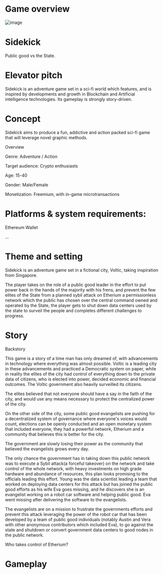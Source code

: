 # Game overview

![image](https://github.com/EngrGord/SideKick/blob/main/assets/futuristic-city-landscape-vector-27449986.jpg)


# Sidekick

Public good vs the State.

# Elevator pitch

Sidekick is an adventure game set in a sci-fi world which features, and is inspired by developments and growth in Blockchain and Artificial intelligence technologies. Its gameplay is strongly story-driven.

# Concept
Sidekick aims to produce a fun, addictive and action packed sci-fi game that will leverage novel graphic methods.

Overview

Genre: Adventure / Action

Target audience: Crypto enthusiasts

Age: 15-40

Gender: Male/Female

Monetization: Freemium, with in-game microtransactions

# Platforms & system requirements:  

Ethereum Wallet

...

# Theme and setting

Sidekick is an adventure game set in a fictional city, Voltic, taking inspiration from Singapore. 

The player takes on the role of a public good leader in the effort to put power back in the hands of  the majority with his frens, and prevent the few elites of the State from a planned sybil attack on Etherium a permissionless network which the public has chosen over the central command owned and operated by the State, the player gets to shut down data centers used by the state to surveil the people and completes different challenges to progress.


# Story
Backstory


This game is a story of a time man has only dreamed of, with advancements in technology where everything was almost possible. Voltic is a leading city in these advancements and practiced a Democratic system on paper, while in reality the elites of the city had control of everything down to the private data of citizens, who is elected into power, decided economic and financial outcomes. The Voltic government also heavily surveilled its citizens.

The elites believed that not everyone should have a say in the faith of the city, and would use any means necessary to protect the centralized power of the city.

 On the other side of the city, some public good evangelists are pushing for a decentralized system of governance where everyone's voices would count, elections can be openly conducted and an open monetary system that included everyone, they had a powerful network, Etherium and a community that believes this is better for the city.

The government are slowly losing their power as the community that believed the evangelists grows every day.

The only chance the government has in taking down this public network was to execute a Sybil attack(a forceful takeover) on the network and take control of the whole network,  with heavy investments on high grade hardware and abundance of resources, this plan looks promising to the officials leading this effort. 
Young was the data scientist leading a team that worked on deploying data centers for this attack but has joined the public good efforts as his wife Eva goes missing, and he discovers she is an evangelist working on a robot car software and helping public good. Eva went missing after delivering the software to the evangelists.

The evangelists are on a mission to frustrate the governments efforts and prevent this attack leveraging the power of the robot car that has been developed by a team of public good individuals (notably Austin and Vera with other anonymous contributors which included Eva), to go against the state and shutdown or convert government data centers to good nodes in the public network.

Who takes control of Etherium?


# Gameplay

